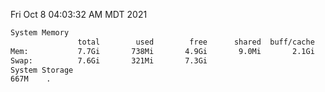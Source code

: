 Fri Oct  8 04:03:32 AM MDT 2021
```bash
System Memory
               total        used        free      shared  buff/cache   available
Mem:           7.7Gi       738Mi       4.9Gi       9.0Mi       2.1Gi       6.6Gi
Swap:          7.6Gi       321Mi       7.3Gi
System Storage
667M	.
```
```bash
